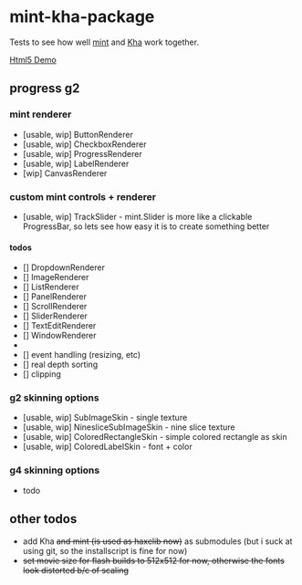 # mint-kha-package
Tests to see how well [mint](https://github.com/snowkit/mint) and [Kha](https://github.com/KTXSoftware/Kha) work together.

[Html5 Demo](https://sh-dave.github.io/mint-kha-package)

## progress g2
### mint renderer
* [usable, wip] ButtonRenderer
* [usable, wip] CheckboxRenderer
* [usable, wip] ProgressRenderer
* [usable, wip] LabelRenderer
* [wip] CanvasRenderer

### custom mint controls + renderer
* [usable, wip] TrackSlider - mint.Slider is more like a clickable ProgressBar, so lets see how easy it is to create something better

#### todos
* [] DropdownRenderer
* [] ImageRenderer
* [] ListRenderer
* [] PanelRenderer
* [] ScrollRenderer
* [] SliderRenderer
* [] TextEditRenderer
* [] WindowRenderer
* 
* [] event handling (resizing, etc)
* [] real depth sorting
* [] clipping

### g2 skinning options
* [usable, wip] SubImageSkin - single texture
* [usable, wip] NinesliceSubImageSkin - nine slice texture
* [usable, wip] ColoredRectangleSkin - simple colored rectangle as skin
* [usable, wip] ColoredLabelSkin - font + color

### g4 skinning options
* todo

## other todos
* add Kha <del>and mint (is used as haxelib now)</del> as submodules (but i suck at using git, so the installscript is fine for now)
* <del>set movie size for flash builds to 512x512 for now, otherwise the fonts look distorted b/c of scaling</del>
